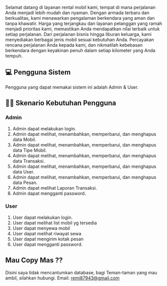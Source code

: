 Selamat datang di layanan rental mobil kami, tempat di mana perjalanan Anda menjadi lebih mudah dan nyaman. Dengan armada terbaru dan berkualitas, kami menawarkan pengalaman berkendara yang aman dan tanpa khawatir. Harga yang terjangkau dan layanan pelanggan yang ramah menjadi prioritas kami, memastikan Anda mendapatkan nilai terbaik untuk setiap perjalanan. Dari perjalanan bisnis hingga liburan keluarga, kami menyediakan berbagai jenis mobil sesuai kebutuhan Anda. Percayakan rencana perjalanan Anda kepada kami, dan nikmatilah kebebasan berkendara dengan keyakinan penuh dalam setiap kilometer yang Anda tempuh.

## 💻 Pengguna Sistem

Pengguna yang dapat memakai sistem ini adalah Admin & User.

## 👨‍💻 Skenario Kebutuhan Pengguna

### Admin

<ol>
  <li>Admin dapat melakukan login.</li>
  <li>Admin dapat melihat, menambahkan, memperbarui, dan menghapus data Mobil.</li>
  <li>Admin dapat melihat, menambahkan, memperbarui, dan menghapus data Tipe Mobil.</li>
  <li>Admin dapat melihat, menambahkan, memperbarui, dan menghapus data Transaksi.</li>
  <li>Admin dapat melihat, menambahkan, memperbarui, dan menghapus data User.</li>
  <li>Admin dapat melihat, menambahkan, memperbarui, dan menghapus data Pesan.</li>
  <li>Admin dapat melihat Laporan Transaksi.</li>
  <li>Admin dapat mengganti password.</li>
</ol>

### User

<ol>
  <li>User dapat melakukan login.</li>
  <li>User dapat melihat list mobil yg tersedia</li>
  <li>User dapat menyewa mobil</li>
  <li>User dapat melihat riwayat sewa</li>
  <li>User dapat mengirim kotak pesan</li>
  <li>User dapat mengganti password.</li>
</ol>

## Mau Copy Mas ??
Disini saya tidak mencantumkan database, bagi Teman-taman yang mau ambil, silahkan hubungi.
Email: remi87943@gmail.com
